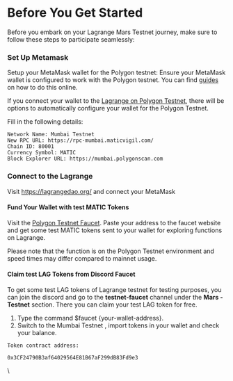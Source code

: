 # Before You Get Started

Before you embark on your Lagrange Mars Testnet journey, make sure to follow these steps to participate seamlessly:

### Set Up Metamask

Setup your MetaMask wallet for the Polygon testnet: Ensure your MetaMask wallet is configured to work with the Polygon testnet. You can find [guides](https://filswan.medium.com/how-to-add-polygon-mumbai-testnet-to-metamask-16a11db91214) on how to do this online.

If you connect your wallet to the [Lagrange on Polygon Testnet](https://testnet.lagrangedao.org/), there will be options to automatically configure your wallet for the Polygon Testnet.&#x20;

Fill in the following details:

```
Network Name: Mumbai Testnet
New RPC URL: https://rpc-mumbai.maticvigil.com/
Chain ID: 80001
Currency Symbol: MATIC
Block Explorer URL: https://mumbai.polygonscan.com

```

### Connect to the Lagrange

Visit https://lagrangedao.org/ and connect your MetaMask

#### Fund Your Wallet with test MATIC Tokens

Visit the [Polygon Testnet Faucet](https://faucet.polygon.technology/). Paste your address to the faucet website and get some test MATIC tokens sent to your wallet for exploring functions on Lagrange.

Please note that the function is on the Polygon Testnet environment and speed times may differ compared to mainnet usage.

#### Claim test LAG Tokens from Discord Faucet[​](https://docs.bnbchain.org/docs/bsc-faucet#claim-tbnb-tokens-from-discord-faucet)

To get some test LAG tokens of Lagrange testnet for testing purposes, you can join the discord and go to the **testnet-faucet** channel under the **Mars - Testnet** section. There you can claim your test LAG token for free.

1. Type the command $faucet {your-wallet-address}.
2. Switch to the Mumbai Testnet , import tokens in your wallet and check your balance.

`Token contract address:`

`0x3CF24790B3af64029564E81B67aF299dB83Fd9e3`

\
